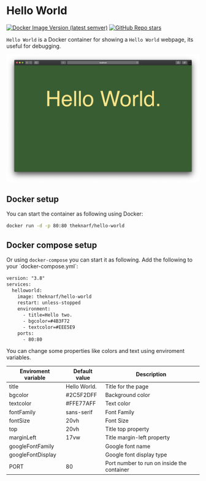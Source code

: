 # Hello World

[![Docker Image Version (latest semver)](https://img.shields.io/docker/v/theknarf/hello-world?style=for-the-badge)](https://hub.docker.com/r/theknarf/hello-world)
[![GitHub Repo stars](https://img.shields.io/github/stars/theknarf/hello-world?style=for-the-badge)](https://github.com/TheKnarf/hello-world)

`Hello World` is a Docker container for showing a `Hello World` webpage, its useful for debugging.

![Screenshot of the app](./screenshot.png)

## Docker setup

You can start the container as following using Docker:

```bash
docker run -d -p 80:80 theknarf/hello-world
```

## Docker compose setup

Or using `docker-compose` you can start it as following.
Add the following to your ´docker-compose.yml`:

```
version: "3.8"
services:
  helloworld:
    image: theknarf/hello-world
    restart: unless-stopped
    environment:
      - title=Hello two.
      - bgcolor=#4B3F72
      - textcolor=#EEE5E9
    ports:
      - 80:80
```

You can change some properties like colors and text using enviroment variables.

Enviroment variable|Default value|Description
-------------------|-------------|-----------
title | Hello World. | Title for the page
bgcolor | #2C5F2DFF | Background color
textcolor | #FFE77AFF | Text color
fontFamily | sans-serif | Font Family
fontSize | 20vh | Font Size
top | 20vh | Title top property
marginLeft | 17vw | Title margin-left property
googleFontFamily  | | Google font name
googleFontDisplay | | Google font display type
PORT | 80 | Port number to run on inside the container
